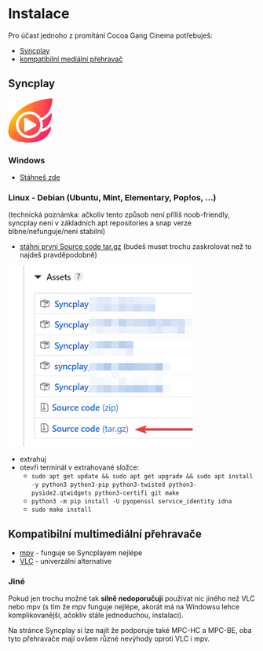 # Instalace

Pro účast jednoho z promítání Cocoa Gang Cinema potřebuješ:

- [Syncplay](#syncplay)
- [kompatibilní mediální přehravač](#kompatibilni-multimedialni-prehravace)

## Syncplay

![zde má být obrázek Syncplay loga](syncplay-logo.png)

### Windows

- [Stáhneš zde](https://syncplay.pl/)

### Linux - Debian (Ubuntu, Mint, Elementary, Pop!os, ...)

(technická poznámka: ačkoliv tento způsob není příliš noob-friendly, syncplay není v základních apt repositories a snap verze blbne/nefunguje/není stabilní)

- [stáhni první Source code tar.gz](https://github.com/Syncplay/syncplay/releases) (budeš muset trochu zaskrolovat než to najdeš pravděpodobně)

![screenshot jak ten download vypadá](github-source-code.png)

- extrahuj
- otevři terminál v extrahované složce:
	- ``sudo apt get update && sudo apt get upgrade && sudo apt install -y python3 python3-pip python3-twisted python3-pyside2.qtwidgets python3-certifi git make``
	- ``python3 -m pip install -U pyopenssl service_identity idna``
	- ``sudo make install``

## Kompatibilní multimediální přehravače

- [mpv](instalace-zaklad-mpv.md) - funguje se Syncplayem nejlépe
- [VLC](instalace-zaklad-vlc.md) - univerzální alternative

### Jiné

Pokud jen trochu možné tak **silně nedoporučuji** používat nic jiného než VLC nebo mpv (s tím že mpv funguje nejlépe, akorát má na Windowsu lehce komplikovanější, ačokliv stále jednoduchou, instalaci).

Na stránce Syncplay si lze najít že podporuje také MPC-HC a MPC-BE, oba tyto přehravače mají ovšem různé nevýhody oproti VLC i mpv.
